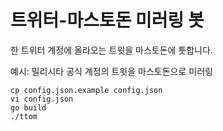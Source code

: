 # 트위터-마스토돈 미러링 봇

한 트위터 계정에 올라오는 트윗을 마스토돈에 툿합니다.

예시: 밀리시타 공식 계정의 트윗을 마스토돈으로 미러링 

```
cp config.json.example config.json
vi config.json
go build
./ttom
```
